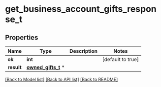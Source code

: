 # get_business_account_gifts_response_t

## Properties
Name | Type | Description | Notes
------------ | ------------- | ------------- | -------------
**ok** | **int** |  | [default to true]
**result** | [**owned_gifts_t**](owned_gifts.md) \* |  | 

[[Back to Model list]](../README.md#documentation-for-models) [[Back to API list]](../README.md#documentation-for-api-endpoints) [[Back to README]](../README.md)


